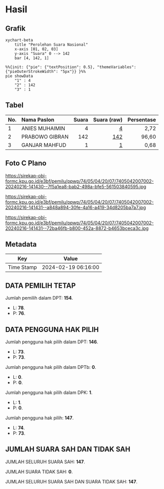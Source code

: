 # Hasil

## Grafik

```mermaid
xychart-beta
    title "Perolehan Suara Nasional"
    x-axis [01, 02, 03]
    y-axis "Suara" 0 --> 142
    bar [4, 142, 1]
```

```mermaid
%%{init: {"pie": {"textPosition": 0.5}, "themeVariables": {"pieOuterStrokeWidth": "5px"}} }%%
pie showData
    "1" : 4
    "2" : 142
    "3" : 1
```

## Tabel

| No. | Nama Paslon    | Suara | Suara (raw) | Persentase |
|:--- |:-------------- | -----:| -----------:| ----------:|
| 1   | ANIES MUHAIMIN | 4     | [4][p-1]    | 2,72       |
| 2   | PRABOWO GIBRAN | 142   | [142][p-2]  | 96,60      |
| 3   | GANJAR MAHFUD  | 1     | [1][p-3]    | 0,68       |


[p-1]: https://github.com/gigit-pemilu/pemilu-2024/blob/main/pilpres/hitung-suara/sub/74-sulawesi-tenggara/sub/05-konawe-selatan/sub/04-palangga/sub/2007-eewa/sub/002-tps/sub/paslon-1.txt
[p-2]: https://github.com/gigit-pemilu/pemilu-2024/blob/main/pilpres/hitung-suara/sub/74-sulawesi-tenggara/sub/05-konawe-selatan/sub/04-palangga/sub/2007-eewa/sub/002-tps/sub/paslon-2.txt
[p-3]: https://github.com/gigit-pemilu/pemilu-2024/blob/main/pilpres/hitung-suara/sub/74-sulawesi-tenggara/sub/05-konawe-selatan/sub/04-palangga/sub/2007-eewa/sub/002-tps/sub/paslon-3.txt

## Foto C Plano

https://sirekap-obj-formc.kpu.go.id/e3bf/pemilu/ppwp/74/05/04/20/07/7405042007002-20240216-141430--7f5a1ea8-bab2-498a-bfe5-561503840595.jpg

https://sirekap-obj-formc.kpu.go.id/e3bf/pemilu/ppwp/74/05/04/20/07/7405042007002-20240216-141431--a848a894-30fe-4a16-a419-34d8205ba7a7.jpg

https://sirekap-obj-formc.kpu.go.id/e3bf/pemilu/ppwp/74/05/04/20/07/7405042007002-20240216-141431--72ba46fb-b800-452a-8872-b4653bceca3c.jpg


## Metadata

| Key        | Value               |
| ---------- | ------------------- |
| Time Stamp | 2024-02-19 06:16:00 |


## DATA PEMILIH TETAP

Jumlah pemilih dalam DPT: **154**.
 * L: **78**.
 * P: **76**.

## DATA PENGGUNA HAK PILIH

Jumlah pengguna hak pilih dalam DPT: **146**.
 * L: **73**.
 * P: **73**.

Jumlah pengguna hak pilih dalam DPTb: **0**.
 * L: **0**.
 * P: **0**.

Jumlah pengguna hak pilih dalam DPK: **1**.
 * L: **1**.
 * P: **0**.

Jumlah pengguna hak pilih: **147**.
 * L: **74**.
 * P: **73**.

## JUMLAH SUARA SAH DAN TIDAK SAH

JUMLAH SELURUH SUARA SAH: **147**.

JUMLAH SUARA TIDAK SAH: **0**.

JUMLAH SELURUH SUARA SAH DAN SUARA TIDAK SAH: **147**.


